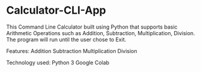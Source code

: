 # Calculator-CLI-App
This Command Line Calculator built using Python that supports basic Arithmetic Operations such as Addition, Subtraction, Multiplication, Division. The program will run until the user chose to Exit.

Features:
 Addition
 Subtraction
 Multiplication
 Division 

Technology used:
 Python 3
 Google Colab
 
